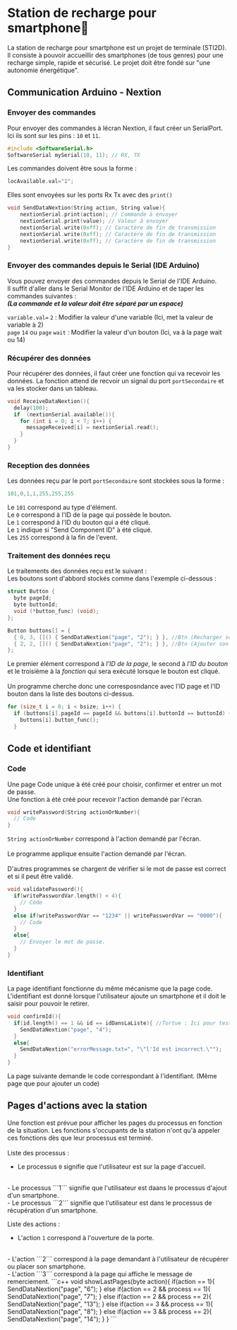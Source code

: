 # Station de recharge pour smartphone📱
La station de recharge pour smartphone est un projet de terminale (STI2D). Il consiste à pouvoir accueillir des smartphones (de tous genres) pour une recharge simple, rapide et sécurisé. Le projet doit être fondé sur "une autonomie énergétique".

## Communication Arduino - Nextion
### Envoyer des commandes 
Pour envoyer des commandes à lécran Nextion, il faut créer un SerialPort. Ici ils sont sur les pins : ```10``` et ```11```.
``` c++
#include <SoftwareSerial.h>
SoftwareSerial mySerial(10, 11); // RX, TX
```
Les commandes doivent être sous la forme : 
```c++
locAvailable.val="1";
```	
Elles sont envoyées sur les ports Rx Tx avec des ```print()```
```c++ 
void SendDataNextion(String action, String value){
    nextionSerial.print(action); // Commande à envoyer 
    nextionSerial.print(value); // Valeur à envoyer
    nextionSerial.write(0xff); // Caractère de fin de transmission
    nextionSerial.write(0xff); // Caractère de fin de transmission
    nextionSerial.write(0xff); // Caractère de fin de transmission
}
``` 
### Envoyer des commandes depuis le Serial (IDE Arduino)
Vous pouvez envoyer des commandes depuis le Serial de l'IDE Arduino.<br/>
Il suffit d'aller dans le Serial Monitor de l'IDE Arduino et de taper les commandes suivantes :<br/>
***(La commande et la valeur doit être séparé par un espace)***<br/>

```variable.val=``` ```2``` : Modifier la valeur d'une variable (Ici, met la valeur de variable à 2)<br/>
```page``` ```14``` ou ```page``` ```wait```  : Modifier la valeur d'un bouton (Ici, va à la page wait ou 14)<br/>

### Récupérer des données
Pour récupérer des données, il faut créer une fonction qui va recevoir les données. La fonction attend de recvoir un signal du port ```portSecondaire``` et va les stocker dans un tableau.
```c++
void ReceiveDataNextion(){
  delay(100);
  if  (nextionSerial.available()){
    for (int i = 0; i < 7; i++) {
      messageReceived[i] = nextionSerial.read();
    }
  }
}
```
### Reception des données
Les données reçu par le port ```portSecondaire``` sont stockées sous la forme : 
```c++
101,0,1,1,255,255,255
```
Le ```101``` correspond au type d'élément.<br/>
Le ```0``` correspond à l'ID de la page qui possède le bouton.<br/>
Le ```1``` correspond à l'ID du bouton qui a été cliqué.<br/>
Le ```1``` indique si "Send Component ID" à été cliqué.<br/>
Les ```255``` correspond à la fin de l'event.<br/>
### Traitement des données reçu
Le traitements des données reçu est le suivant :<br/>
Les boutons sont d'abbord stockés comme dans l'exemple ci-dessous :<br/>
```c++
struct Button {
  byte pageId;
  byte buttonId;
  void (*button_func) (void);
};

Button buttons[] = {
  { 0, 3, []() { SendDataNextion("page", "2"); } }, //Btn (Recharger son smartphone)
  { 2, 2, []() { SendDataNextion("page", "2"); } }, //Btn (Ajouter son smartphone)
};
```

Le premier élément correspond à *l'ID de la page*, le second à *l'ID du bouton* et le troisième à la *fonction* qui sera exécuté lorsque le bouton est cliqué.
<br/>
<br/>
Un programme cherche donc une corresposndance avec l'ID page et l'ID bouton dans la liste des boutons ci-dessus.
```c++
for (size_t i = 0; i < bsize; i++) {
  if (buttons[i].pageId == pageId && buttons[i].buttonId == buttonId) {
    buttons[i].button_func();
  }
```

## Code et identifiant
### Code
Une page Code unique à été créé pour choisir, confirmer et entrer un mot de passe.
<br/>
Une fonction à été créé pour recevoir l'action demandé par l'écran.
```c++
void writePassword(String actionOrNumber){
  // Code 
}
```
```String actionOrNumber``` correspond à l'action demandé par l'écran.	
<br/>
Le programme applique ensuite l'action demandé par l'écran.
<br/>
<br/>
D'autres programmes se chargent de vérifier si le mot de passe est correct et si il peut être validé.
```c++	
void validatePassword(){
  if(writePasswordVar.length() < 4){
    // Code
  }
  else if(writePasswordVar == "1234" || writePasswordVar == "0000"){
    // Code
  }
  else{
    // Envoyer le mot de passe.
  }
}
```
### Identifiant
La page identifiant fonctionne du même mécanisme que la page code.
<br/>
L'identifiant est donné lorsque l'utilisateur ajoute un smartphone et il doit le saisir pour pouvoir le retirer.
```c++
void confirmId(){
  if(id.length() == 1 && id == idDansLaListe){ //Tortue : Ici pour tester si ID ets dans la liste
    SendDataNextion("page", "4");
  }
  else{
    SendDataNextion("errorMessage.txt=", "\"l'Id est incorrect.\"");
  }
}
```
La page suivante demande le code correspondant à l'identifiant. (Même page que pour ajouter un code)

## Pages d'actions avec la station
Une fonction est prévue pour afficher les pages du processus en fonction de la situation. Les fonctions s'occupants de la station n'ont qu'à appeler ces fonctions dès que leur processus est terminé.
<br/>
<br/>
Liste des processus :
<br/>
- Le processus ```0``` signifie que l'utilisateur est sur la page d'accueil.
<br/>
- Le processus ```1``` signifie que l'utilisateur est daans le processus d'ajout d'un smartphone.
<br/>
- Le processus ```2``` signifie que l'utilisateur est dans le processus de récupération d'un smartphone.

Liste des actions :
<br/>
- L'action ```1``` correspond à l'ouverture de la porte.
<br/>
- L'action ```2``` correspond à la page demandant à l'utilisateur de récupérer ou placer son smartphone.
<br/>
- L'action ```3``` correspond à la page qui affiche le message de remerciement.
```c++
void showLastPages(byte action){ 
  if(action == 1){
    SendDataNextion("page", "6");
  }
  else if(action == 2 && process == 1){
    SendDataNextion("page", "7");
  }
  else if(action == 2 && process == 2){
    SendDataNextion("page", "13");
  }
  else if(action == 3 && process == 1){
    SendDataNextion("page", "8");
  }
  else if(action == 3 && process == 2){
    SendDataNextion("page", "14");
  }
} 
```
